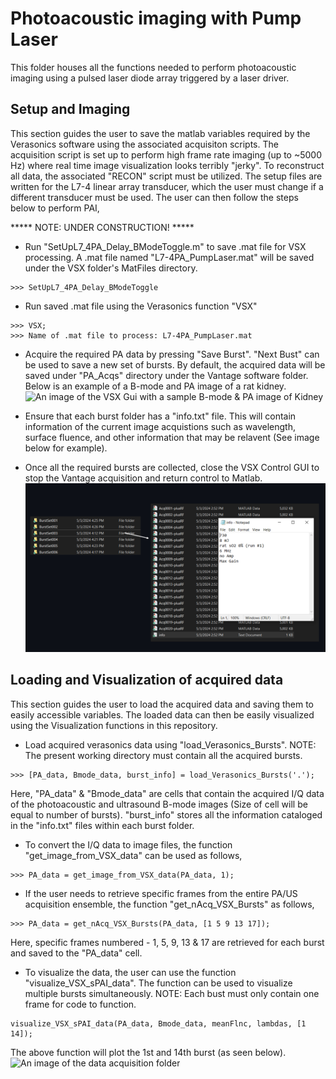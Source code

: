 # Photoacoustic imaging with Pump Laser
This folder houses all the functions needed to perform photoacoustic imaging using a pulsed laser diode array triggered by a laser driver. 

## Setup and Imaging
This section guides the user to save the matlab variables required by the Verasonics software using the associated acquisiton scripts. The acquisition script is set up to perform high frame rate imaging (up to ~5000 Hz) where real time image visualization looks terribly "jerky". To reconstruct all data, the associated "RECON" script must be utilized. The setup files are written for the L7-4 linear array transducer, which the user must change if a different transducer must be used. The user can then follow the steps below to perform PAI, 

***** NOTE: UNDER CONSTRUCTION! *****

* Run "SetUpL7_4PA_Delay_BModeToggle.m" to save .mat file for VSX processing. A .mat file named "L7-4PA_PumpLaser.mat" will be saved under the VSX folder's MatFiles directory. 
```
>>> SetUpL7_4PA_Delay_BModeToggle
```
* Run saved .mat file using the Verasonics function "VSX"
```
>>> VSX; 
>>> Name of .mat file to process: L7-4PA_PumpLaser.mat
```
* Acquire the required PA data by pressing "Save Burst". "Next Bust" can be used to save a new set of bursts. By default, the acquired data will be saved under "PA_Acqs" directory under the Vantage software folder. Below is an example of a B-mode and PA image of a rat kidney. 
![An image of the VSX Gui with a sample B-mode & PA image of Kidney](https://github.com/VinVincely/BFIL_Verasonics_fns/blob/main/PA_PumpLaser/images/VSX_GUI.png)

* Ensure that each burst folder has a "info.txt" file. This will contain information of the current image acquistions such as wavelength, surface fluence, and other information that may be relavent (See image below for example).

* Once all the required bursts are collected, close the VSX Control GUI to stop the Vantage acquisition and return control to Matlab. 
![An image of the data acquisition folder](https://github.com/VinVincely/BFIL_Verasonics_fns/blob/main/PA_PumpLaser/images/burst_fldr.jpg)

## Loading and Visualization of acquired data
This section guides the user to load the acquired data and saving them to easily accessible variables. The loaded data can then be easily visualized using the Visualization functions in this repository. 

* Load acquired verasonics data using "load_Verasonics_Bursts". NOTE: The present working directory must contain all the acquired bursts.
```
>>> [PA_data, Bmode_data, burst_info] = load_Verasonics_Bursts('.');
```
Here, "PA_data" & "Bmode_data" are cells that contain the acquired I/Q data of the photoacoustic and ultrasound B-mode images (Size of cell will be equal to number of bursts). "burst_info" stores all the information cataloged in the "info.txt" files within each burst folder. 

* To convert the I/Q data to image files, the function "get_image_from_VSX_data" can be used as follows, 
```
>>> PA_data = get_image_from_VSX_data(PA_data, 1);
```

* If the user needs to retrieve specific frames from the entire PA/US acquisition ensemble, the function "get_nAcq_VSX_Bursts" as follows, 
```
>>> PA_data = get_nAcq_VSX_Bursts(PA_data, [1 5 9 13 17]);   
```
Here, specific frames numbered - 1, 5, 9, 13 & 17 are retrieved for each burst and saved to the "PA_data" cell. 

* To visualize the data, the user can use the function "visualize_VSX_sPAI_data". The function can be used to visualize multiple bursts simultaneously. NOTE: Each bust must only contain one frame for code to function.  
```
visualize_VSX_sPAI_data(PA_data, Bmode_data, meanFlnc, lambdas, [1 14]); 
```
The above function will plot the 1st and 14th burst (as seen below). 
![An image of the data acquisition folder](https://github.com/VinVincely/BFIL_Verasonics_fns/blob/main/PA_PumpLaser/images/visualizePA.png)